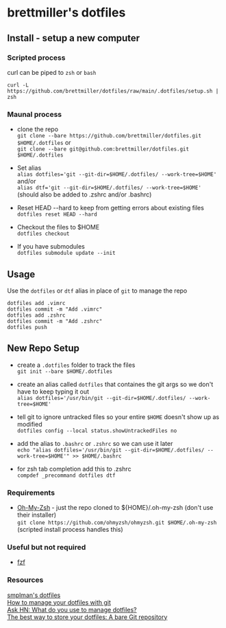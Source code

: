 # brettmiller's dotfiles

## Install - setup a new computer

### Scripted process
curl can be piped to `zsh` or `bash`

`curl -L https://github.com/brettmiller/dotfiles/raw/main/.dotfiles/setup.sh | zsh`

### Maunal process

- clone the repo  
`git clone --bare https://github.com/brettmiller/dotfiles.git $HOME/.dotfiles`
or  
`git clone --bare git@github.com:brettmiller/dotfiles.git $HOME/.dotfiles`

- Set alias  
`alias dotfiles='git --git-dir=$HOME/.dotfiles/ --work-tree=$HOME'`
and/or  
`alias dtf='git --git-dir=$HOME/.dotfiles/ --work-tree=$HOME'`
    (should also be added to .zshrc and/or .bashrc)
- Reset HEAD --hard to keep from getting errors about existing files  
`dotfiles reset HEAD --hard`
- Checkout the files to $HOME  
`dotfiles checkout`  
- If you have submodules  
`dotfiles submodule update --init`

## Usage

Use the `dotfiles` or `dtf` alias in place of `git` to manage the repo

```dotfiles status
dotfiles add .vimrc
dotfiles commit -m "Add .vimrc"
dotfiles add .zshrc
dotfiles commit -m "Add .zshrc"
dotfiles push
```

## New Repo Setup

- create a `.dotfiles` folder to track the files  
`git init --bare $HOME/.dotfiles`

- create an alias called `dotfiles` that containes the git args so we don't have to keep typing it out  
`alias dotfiles='/usr/bin/git --git-dir=$HOME/.dotfiles/ --work-tree=$HOME'`

- tell git to ignore untracked files so your entire `$HOME` doesn't show up as modified  
`dotfiles config --local status.showUntrackedFiles no`

- add the alias to `.bashrc` or `.zshrc` so we can use it later  
`echo "alias dotfiles='/usr/bin/git --git-dir=$HOME/.dotfiles/ --work-tree=$HOME'" >> $HOME/.bashrc`

- for zsh tab completion add this to .zshrc  
```compdef _precommand dotfiles dtf```

### Requirements
- [Oh-My-Zsh](https://ohmyz.sh/) - just the repo cloned to ${HOME}/.oh-my-zsh (don't use their installer)  
`git clone https://github.com/ohmyzsh/ohmyzsh.git $HOME/.oh-my-zsh` (scripted install process handles this)

### Useful but not required
- [fzf](https://github.com/junegunn/fzf)

### Resources

[smplman's dotfiles](https://github.com/smp4488/dotfiles)  
[How to manage your dotfiles with git](https://medium.com/@antelolive/how-to-manage-your-dotfiles-with-git-f7aeed8adf8b)  
[Ask HN: What do you use to manage dotfiles?](https://news.ycombinator.com/item?id=11070797)  
[The best way to store your dotfiles: A bare Git repository](https://www.atlassian.com/git/tutorials/dotfiles)
